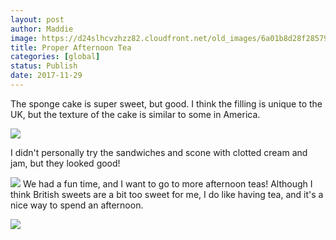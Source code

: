 ```yaml
---
layout: post
author: Maddie
image: https://d24slhcvzhzz82.cloudfront.net/old_images/6a01b8d28f2857970c01b7c93303cd970b-pi.jpg
title: Proper Afternoon Tea
categories: [global]
status: Publish
date: 2017-11-29
---
```


The sponge cake is super sweet, but good. I think the filling is unique to the UK, but the texture of the cake is similar to some in America.


![](https://d24slhcvzhzz82.cloudfront.net/old_images/caltech_as_it_happens/6a0105349b8251970b01b8d2bd652c970c.jpg)

I didn't personally try the sandwiches and scone with clotted cream and jam, but they looked good!


![](https://d24slhcvzhzz82.cloudfront.net/old_images/caltech_as_it_happens/6a0105349b8251970b01bb09d62fad970d.jpg)
We had a fun time, and I want to go to more afternoon teas! Although I think British sweets are a bit too sweet for me, I do like having tea, and it's a nice way to spend an afternoon.


![](https://d24slhcvzhzz82.cloudfront.net/old_images/caltech_as_it_happens/6a0105349b8251970b01bb09d62ff8970d.jpg)
